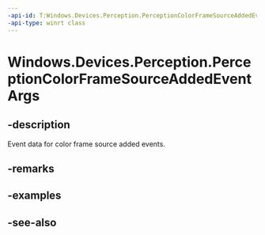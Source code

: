 ----api-id: T:Windows.Devices.Perception.PerceptionColorFrameSourceAddedEventArgs
-api-type: winrt class
---<!-- Class syntax.public class PerceptionColorFrameSourceAddedEventArgs : Windows.Devices.Perception.IPerceptionColorFrameSourceAddedEventArgs--># Windows.Devices.Perception.PerceptionColorFrameSourceAddedEventArgs## -descriptionEvent data for color frame source added events.## -remarks## -examples## -see-also